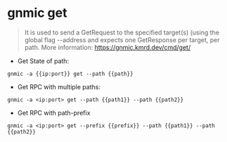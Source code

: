 # gnmic get

> It is used to send a GetRequest to the specified target(s) (using the global flag --address and expects one GetResponse per target, per path.
> More information: <https://gnmic.kmrd.dev/cmd/get/>

- Get State of path:

`gnmic -a {{ip:port}} get --path {{path}}`

- Get RPC with multiple paths:

`gnmic -a <ip:port> get --path {{path1}} --path {{path2}}`

- Get RPC with path-prefix

`gnmic -a <ip:port> get --prefix {{prefix}} --path {{path1}} --path {{path2}}`
